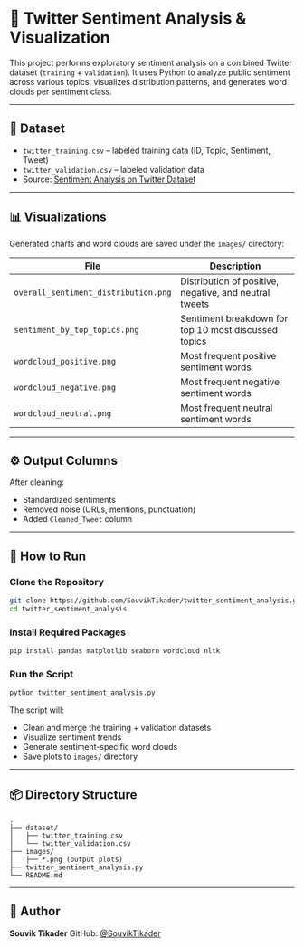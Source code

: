 
# 💬 Twitter Sentiment Analysis & Visualization

This project performs exploratory sentiment analysis on a combined Twitter dataset (`training` + `validation`). It uses Python to analyze public sentiment across various topics, visualizes distribution patterns, and generates word clouds per sentiment class.

---

## 📁 Dataset

- `twitter_training.csv` – labeled training data (ID, Topic, Sentiment, Tweet)
- `twitter_validation.csv` – labeled validation data
- Source: [Sentiment Analysis on Twitter Dataset ](https://www.kaggle.com/datasets/jp797498e/twitter-entity-sentiment-analysis)

---

## 📊 Visualizations

Generated charts and word clouds are saved under the `images/` directory:

| File | Description |
|------|-------------|
| `overall_sentiment_distribution.png` | Distribution of positive, negative, and neutral tweets |
| `sentiment_by_top_topics.png` | Sentiment breakdown for top 10 most discussed topics |
| `wordcloud_positive.png` | Most frequent positive sentiment words |
| `wordcloud_negative.png` | Most frequent negative sentiment words |
| `wordcloud_neutral.png`  | Most frequent neutral sentiment words |

---

## ⚙️ Output Columns

After cleaning:
- Standardized sentiments
- Removed noise (URLs, mentions, punctuation)
- Added `Cleaned_Tweet` column

---

## 🚀 How to Run

### Clone the Repository

```bash
git clone https://github.com/SouvikTikader/twitter_sentiment_analysis.git
cd twitter_sentiment_analysis
```

### Install Required Packages

```bash
pip install pandas matplotlib seaborn wordcloud nltk
```

### Run the Script

```bash
python twitter_sentiment_analysis.py
```

The script will:

* Clean and merge the training + validation datasets
* Visualize sentiment trends
* Generate sentiment-specific word clouds
* Save plots to `images/` directory

---

## 📦 Directory Structure

```
.
├── dataset/
│   ├── twitter_training.csv
│   └── twitter_validation.csv
├── images/
│   ├── *.png (output plots)
├── twitter_sentiment_analysis.py
└── README.md
```

---

## 📧 Author

**Souvik Tikader**
GitHub: [@SouvikTikader](https://github.com/SouvikTikader)
